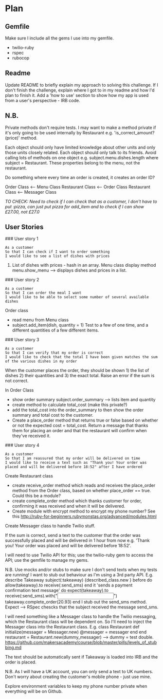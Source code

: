 # Plan

## Gemfile
Make sure I include all the gems I use into my gemfile.
- twilio-ruby
- rspec
- rubocop

## Readme

Update README to briefly explain my approach to solving this challenge.
If I don't finish the challenge, explain where I got to in my readme and how I'd plan to finish it.
Add a 'how to use' section to show how my app is used from a user's perspective - IRB code.

## N.B.
Private methods don't require tests.
I may want to make a method private if it's only going to be used internally by Restaurant
e.g. 'is_correct_amount?(price)' method.

Each object should only have limited knowledge about other units and only those units closely related.
Each object should only talk to its friends.
Avoid calling lots of methods on one object e.g. subject.menu.dishes.length where subject = Restaurant.
These properties belong to the menu, not the restaurant.

Do something where every time an order is created, it creates an order ID?

Order Class <-- Menu Class
Restaurant Class <-- Order Class
Restaurant Class <-- Messager Class

*TO CHECK:*
*Need to check if I can check that as a customer, I don't have to put :pizza, can just put pizza for add_item and to check if I can show £27.00, not £27.0*

## User Stories
### User story 1
```
As a customer
So that I can check if I want to order something
I would like to see a list of dishes with prices
```
1. List of dishes with prices - hash in an array.
Menu class
display method
menu.show_menu --> displays dishes and prices in a list.

### User story 2
```
As a customer
So that I can order the meal I want
I would like to be able to select some number of several available dishes
```
Order class
- read menu from Menu class
- subject.add_item(dish, quantity = 1)
Test to a few of one time, and a different quantities of a few different items.

### User story 3
```
As a customer
So that I can verify that my order is correct
I would like to check that the total I have been given matches the sum of the various dishes in my order
```

When the customer places the order, they should be shown 1) the list of dishes 2) their quantities
and 3) the exact total.
Raise an error if the sum is not correct.

In Order Class
- show order summary subject.order_summary --> lists item and quantity
- create method to calculate total_cost (make this private?)
- add the total_cost into the order_summary to then show the order summary and total cost to the customer.
- Create a place_order method that returns true or false based on whether or not the expected cost = total_cost. Return a message that thanks them for placing an order and that the restaurant will confirm when they've received it.

### User story 4
```
As a customer
So that I am reassured that my order will be delivered on time
I would like to receive a text such as "Thank you! Your order was placed and will be delivered before 18:52" after I have ordered
```
Create Restaurant class
- create receive_order method which reads and receives the place_order method from the Order class, based on whether place_order == true. Could this be a module?
- create complete_order method which thanks customer for order, confirming it was received and when it will be delivered.
- Create module with encrypt method to encrypt my phone number? See this http://ruby-for-beginners.rubymonstas.org/advanced/modules.html

Create Messager class to handle Twilio stuff.

If the sum is correct, send a text to the customer that the order was successfully placed and will be delivered in 1 hour from now e.g. 'Thank you! Your order was placed and will be delivered before 18:52'.

I will need to use Twilio API for this; use the twilio-ruby gem to access the API;
use the gemfile to manage my gems.

N.B. Use mocks and/or stubs to make sure I don't send texts when my tests are running! I want to stub
out behaviour as I'm using a 3rd party API.
E.g.
describe Takeaway
  subject(:takeaway) {described_class.new }
before do
  allow(takeaway).to receive(:send_sms)
end
it 'sends a payment confirmation text message' do
  expect(takeaway).to receive(:send_sms).with("<input message>")
  takeaway.complete_order(20.93)
end
I stub out the send_sms method. Expect --> RSpec chescks that the subject received the message send_sms.

I will need something like a Messager class to handle the Twilio messaging, which the Restaurant class will be dependent on. So I'll need to inject the Messager class into the Restaurant class.
E.g.
class Restaurant
def initialize(messager = Messager.new)
@messager = messager
end
end
restaurant = Restaurant.new(dummy_messager) --> dummy = test double.
https://github.com/makersacademy/course/blob/master/pills/levels_of_stubbing.md

The text should be automatically sent if Takeaway is loaded into IRB and the order is placed.

N.B. As I will have a UK account, you can only send a text to UK numbers.
Don't worry about creating the customer's mobile phone - just use mine.

Explore environment variables to keep my phone number private when everything will be on Github.
